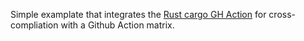 Simple examplate that integrates the [Rust cargo GH Action](https://github.com/actions-rs/cargo) for cross-compliation with a Github Action matrix. 
